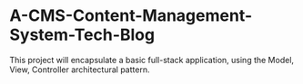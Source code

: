 # A-CMS-Content-Management-System-Tech-Blog
This project will encapsulate a basic full-stack application, using the Model, View, Controller architectural pattern.
